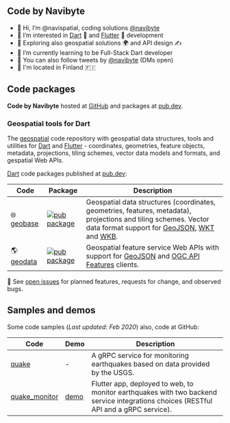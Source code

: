 ## Code by Navibyte

- 👋 Hi, I’m @navispatial, coding solutions [@navibyte](https://github.com/navibyte)
- 👀 I’m interested in [Dart](https://dart.dev/) 🎯 and [Flutter](https://flutter.dev/) 💙 development
- 🔭 Exploring also geospatial solutions 🌍 and API design ✍️
- 🌱 I’m currently learning to be Full-Stack Dart developer
- 📡 You can also follow tweets by [@navibyte](https://twitter.com/navibyte) (DMs open) 
- 🏡 I'm located in Finland 🇫🇮

## Code packages

**Code by Navibyte** hosted at [GitHub](https://github.com/navibyte) and packages at [pub.dev](https://pub.dev/publishers/navibyte.com/packages). 

### Geospatial tools for Dart

The [geospatial](https://github.com/navibyte/geospatial) code repository with
geospatial data structures, tools and utilities for [Dart](https://dart.dev/)
and [Flutter](https://flutter.dev/) - coordinates, geometries, feature objects,
metadata, projections, tiling schemes, vector data models and formats, and 
gespatial Web APIs.

[Dart](https://dart.dev/) code packages published at 
[pub.dev](https://pub.dev/publishers/navibyte.com/packages):

Code           | Package | Description 
-------------- | --------| -----------
:globe_with_meridians: [geobase](https://github.com/navibyte/geospatial/tree/main/dart/geobase) | [![pub package](https://img.shields.io/pub/v/geobase.svg)](https://pub.dev/packages/geobase) | Geospatial data structures (coordinates, geometries, features, metadata), projections and tiling schemes. Vector data format support for [GeoJSON](https://geojson.org/), [WKT](https://en.wikipedia.org/wiki/Well-known_text_representation_of_geometry) and [WKB](https://en.wikipedia.org/wiki/Well-known_text_representation_of_geometry#Well-known_binary).
:earth_americas: [geodata](https://github.com/navibyte/geospatial/tree/main/dart/geodata) | [![pub package](https://img.shields.io/pub/v/geodata.svg)](https://pub.dev/packages/geodata) | Geospatial feature service Web APIs with support for [GeoJSON](https://geojson.org/) and [OGC API Features](https://ogcapi.ogc.org/features/) clients.

🧩 See [open issues](https://github.com/navibyte/geospatial/issues) for planned features, requests for change, and observed bugs.

## Samples and demos

Some code samples (*Last updated: Feb 2020*) also, code at GitHub:

Code          | Demo | Description 
------------- | ---- | -----------
[quake](https://github.com/navibyte/quake) | - | A gRPC service for monitoring earthquakes based on data provided by the USGS.
[quake_monitor](https://github.com/navibyte/quake_monitor) | [demo](http://bit.ly/quake-monitor) | Flutter app, deployed to web, to monitor earthquakes with two backend service integrations choices (RESTful API and a gRPC service).
